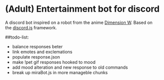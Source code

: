 (Adult) Entertainment bot for discord
=====================================
A discord bot inspired on a robot from the anime [Dimension W](http://myanimelist.net/anime/31163/Dimension_W). Based on the [discord.js](https://github.com/hydrabolt/discord.js/) framework.

##todo-list:
+ balance responses beter
+ link emotes and exclemations
+ populate response.json
+ make !pet gif responses hooked to mood
+ add mood alteration and new response to old commands
+ break up miraBot.js in more manageble chunks

